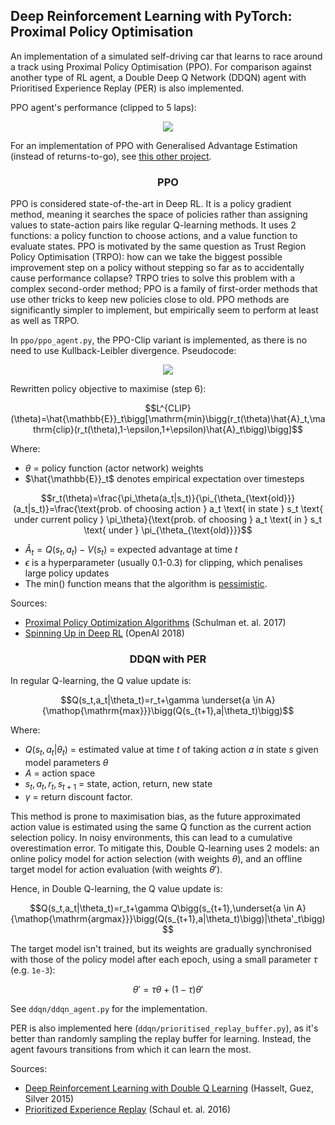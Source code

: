 ## Deep Reinforcement Learning with PyTorch: Proximal Policy Optimisation

An implementation of a simulated self-driving car that learns to race around a track using Proximal Policy Optimisation (PPO). For comparison against another type of RL agent, a Double Deep Q Network (DDQN) agent with Prioritised Experience Replay (PER) is also implemented.

PPO agent's performance (clipped to 5 laps):

<p align="center">
	<img src="ppo/ppo_5_laps.webp"/>
</p>

For an implementation of PPO with Generalised Advantage Estimation (instead of returns-to-go), see [this other project](../pytorch_proximal_policy_optimisation_asteroids).

<h3 align="center">PPO</h3>

PPO is considered state-of-the-art in Deep RL. It is a policy gradient method, meaning it searches the space of policies rather than assigning values to state-action pairs like regular Q-learning methods. It uses 2 functions: a policy function to choose actions, and a value function to evaluate states. PPO is motivated by the same question as Trust Region Policy Optimisation (TRPO): how can we take the biggest possible improvement step on a policy without stepping so far as to accidentally cause performance collapse? TRPO tries to solve this problem with a complex second-order method; PPO is a family of first-order methods that use other tricks to keep new policies close to old. PPO methods are significantly simpler to implement, but empirically seem to perform at least as well as TRPO.

In `ppo/ppo_agent.py`, the PPO-Clip variant is implemented, as there is no need to use Kullback-Leibler divergence. Pseudocode:

<p align="center">
	<img src="ppo/ppo_clip_pseudocode.png"/>
</p>

Rewritten policy objective to maximise (step 6):

$$L^{CLIP}(\theta)=\hat{\mathbb{E}}_t\bigg[\mathrm{min}\bigg(r_t(\theta)\hat{A}_t,\mathrm{clip}(r_t(\theta),1-\epsilon,1+\epsilon)\hat{A}_t\bigg)\bigg]$$

Where:
- $\theta$ = policy function (actor network) weights
- $\hat{\mathbb{E}}_t$ denotes empirical expectation over timesteps

$$r_t(\theta)=\frac{\pi_\theta(a_t|s_t)}{\pi_{\theta_{\text{old}}}(a_t|s_t)}=\frac{\text{prob. of choosing action } a_t \text{ in state } s_t \text{ under current policy } \pi_\theta}{\text{prob. of choosing } a_t \text{ in } s_t \text{ under } \pi_{\theta_{\text{old}}}}$$

- $\hat{A}_t=Q(s_t,a_t)-V(s_t)$ = expected advantage at time $t$
- $\epsilon$ is a hyperparameter (usually 0.1-0.3) for clipping, which penalises large policy updates
- The $\mathrm{min()}$ function means that the algorithm is [pessimistic](https://arxiv.org/pdf/2012.15085.pdf).

Sources:
- [Proximal Policy Optimization Algorithms](https://arxiv.org/pdf/1707.06347.pdf) (Schulman et. al. 2017)
- [Spinning Up in Deep RL](https://spinningup.openai.com/en/latest/algorithms/ppo.html#exploration-vs-exploitation) (OpenAI 2018)

<h3 align="center">DDQN with PER</h3>

In regular Q-learning, the Q value update is:

$$Q(s_t,a_t|\theta_t)=r_t+\gamma \underset{a \in A}{\mathop{\mathrm{max}}}\bigg(Q(s_{t+1},a|\theta_t)\bigg)$$

Where:
- $Q(s_t,a_t|\theta_t)$ = estimated value at time $t$ of taking action $a$ in state $s$ given model parameters $\theta$
- $A$ = action space
- $s_t,a_t,r_t,s_{t+1}$ = state, action, return, new state
- $\gamma$ = return discount factor.

This method is prone to maximisation bias, as the future approximated action value is estimated using the same Q function as the current action selection policy. In noisy environments, this can lead to a cumulative overestimation error. To mitigate this, Double Q-learning uses 2 models: an online policy model for action selection (with weights $\theta$), and an offline target model for action evaluation (with weights $\theta'$).

Hence, in Double Q-learning, the Q value update is:

$$Q(s_t,a_t|\theta_t)=r_t+\gamma Q\bigg(s_{t+1},\underset{a \in A}{\mathop{\mathrm{argmax}}}\bigg(Q(s_{t+1},a|\theta_t)\bigg)|\theta'_t\bigg)$$

The target model isn't trained, but its weights are gradually synchronised with those of the policy model after each epoch, using a small parameter $\tau$ (e.g. `1e-3`):

$$\theta'=\tau\theta+(1-\tau)\theta'$$

See `ddqn/ddqn_agent.py` for the implementation.

PER is also implemented here (`ddqn/prioritised_replay_buffer.py`), as it's better than randomly sampling the replay buffer for learning. Instead, the agent favours transitions from which it can learn the most.

Sources:
- [Deep Reinforcement Learning with Double Q Learning](https://arxiv.org/pdf/1509.06461.pdf) (Hasselt, Guez, Silver 2015)
- [Prioritized Experience Replay](https://arxiv.org/pdf/1511.05952.pdf) (Schaul et. al. 2016)

